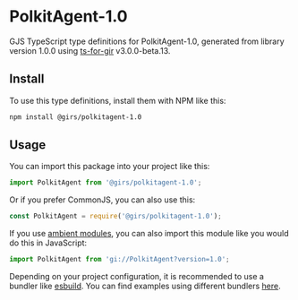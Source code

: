 
# PolkitAgent-1.0

GJS TypeScript type definitions for PolkitAgent-1.0, generated from library version 1.0.0 using [ts-for-gir](https://github.com/gjsify/ts-for-gjs) v3.0.0-beta.13.

## Install

To use this type definitions, install them with NPM like this:
```bash
npm install @girs/polkitagent-1.0
```

## Usage

You can import this package into your project like this:
```ts
import PolkitAgent from '@girs/polkitagent-1.0';
```

Or if you prefer CommonJS, you can also use this:
```ts
const PolkitAgent = require('@girs/polkitagent-1.0');
```

If you use [ambient modules](https://github.com/gjsify/ts-for-gir/tree/main/packages/cli#ambient-modules), you can also import this module like you would do this in JavaScript:

```ts
import PolkitAgent from 'gi://PolkitAgent?version=1.0';
```

Depending on your project configuration, it is recommended to use a bundler like [esbuild](https://esbuild.github.io/). You can find examples using different bundlers [here](https://github.com/gjsify/ts-for-gir/tree/main/examples).